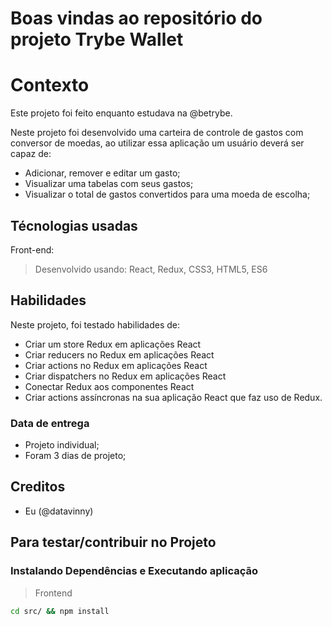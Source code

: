 # Boas vindas ao repositório do projeto Trybe Wallet

# Contexto
Este projeto foi feito enquanto estudava na @betrybe.

Neste projeto foi desenvolvido uma carteira de controle de gastos com conversor de moedas, ao utilizar essa aplicação um usuário deverá ser capaz de:

- Adicionar, remover e editar um gasto;
- Visualizar uma tabelas com seus gastos;
- Visualizar o total de gastos convertidos para uma moeda de escolha;

## Técnologias usadas

Front-end:
> Desenvolvido usando: React, Redux, CSS3, HTML5, ES6

## Habilidades

Neste projeto, foi testado habilidades de:

- Criar um store Redux em aplicações React
- Criar reducers no Redux em aplicações React
- Criar actions no Redux em aplicações React
- Criar dispatchers no Redux em aplicações React
- Conectar Redux aos componentes React
- Criar actions assíncronas na sua aplicação React que faz uso de Redux.

### Data de entrega

- Projeto individual;
- Foram 3 dias de projeto;

## Creditos
- Eu (@datavinny)

## Para testar/contribuir no Projeto

### Instalando Dependências e Executando aplicação

> Frontend
```bash
cd src/ && npm install
``` 
